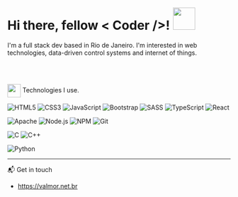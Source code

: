 
<h1>
Hi there, fellow < Coder />!
<img src="https://raw.githubusercontent.com/blackcater/blackcater/master/images/Hi.gif" width="50">
</h1>

I'm a full stack dev based in Rio de Janeiro.
I'm interested in web technologies, data-driven control systems and internet of things.

<br></br>

<img align="center" src="https://www.flaticon.com/svg/static/icons/svg/2933/2933245.svg" width="30"> Technologies I use.
</h3>

![HTML5](https://img.shields.io/badge/-HTML5-000000?style=flat&logo=HTML5)
![CSS3](https://img.shields.io/badge/-CSS3-000000?style=flat&logo=CSS3&logoColor=1572B6)
![JavaScript](https://img.shields.io/badge/-JavaScript-000000?style=flat&logo=javascript)
![Bootstrap](https://img.shields.io/badge/-Bootstrap-000000?style=flat&logo=Bootstrap&logoColor=563D7C)
![SASS](https://img.shields.io/badge/-SASS-000000?style=flat&logo=SASS)
![TypeScript](https://img.shields.io/badge/-TypeScript-000000?style=flat&logo=typescript&logoColor=007ACC)
![React](https://img.shields.io/badge/-React-000000?style=flat&logo=React)

![Apache](https://img.shields.io/badge/-Apache-000000?style=flat&logo=Apache&logoColor=F05032)
![Node.js](https://img.shields.io/badge/-Node.js-000000?style=flat&logo=Node.js&logoColor=339933)
![NPM](https://img.shields.io/badge/-NPM-000000?style=flat&logo=NPM&logoColor=CB3837)
![Git](https://img.shields.io/badge/-Git-000000?style=flat&logo=Git&logoColor=F05032)

![C](https://img.shields.io/badge/-C-000000?style=flat&logo=C&logoColor=2962ff)
![C++](https://img.shields.io/badge/-C++-black?logo=c%2B%2B&logoColor=2962ff)

![Python](https://img.shields.io/badge/-Python-000000?style=flat&logo=Python)





<hr>



📬 Get in touch

- https://valmor.net.br


